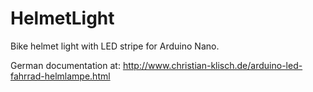 HelmetLight
===========

Bike helmet light with LED stripe for Arduino Nano.

German documentation at: http://www.christian-klisch.de/arduino-led-fahrrad-helmlampe.html
